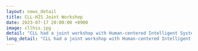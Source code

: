 ```yaml
---
layout: news_detail
title: CLL-HIS Joint Workshop
date: 2023-07-17 20:00:00 +0900
image: cllhis.jpg
detail: "CLL had a joint workshop with Human-centered Intelligent System lab at the POSTECH. Members made presentations on our research projects and engaged in discussions."
long_detail: "CLL had a joint workshop with Human-centered Intelligent System lab at the POSTECH. Members made presentations on our ongoing research projects and engaged in discussions."
---
```


